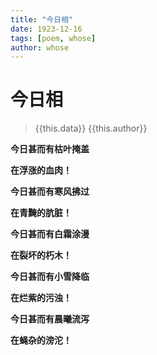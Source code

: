 ```yaml
---
title: "今日相"
date: 1923-12-16
tags: [poem, whose]
author: whose
---
```

# 今日相
> {{this.data}}
> {{this.author}}

**今日甚而有枯叶掩盖**

**在浮涨的血肉！**
<!--一胀想　若观人死尸。胖胀如韦囊盛风。异于本相。是为胀想-->

**今日甚而有寒风拂过**

**在青黤的肮脏！**
<!--二青瘀想　若观死尸。皮肉黄赤瘀黑青黤。是为青瘀．想 -->

**今日甚而有白霜涂漫**

**在裂坏的朽木！**
<!--三坏想　若观死尸。风吹日曝。转大裂坏在地。是为坏．想 -->

**今日甚而有小雪降临**

**在烂紫的污浊！**
<!--四血涂漫想　若观死尸。处处脓血流溢。污秽涂漫。是为血涂漫．想 -->

**今日甚而有晨曦流泻**

**在蝇杂的滂沱！**
<!--五脓烂想　若观死尸。虫脓流出。皮肉坏烂。滂沱在地。是为脓烂．想 -->
